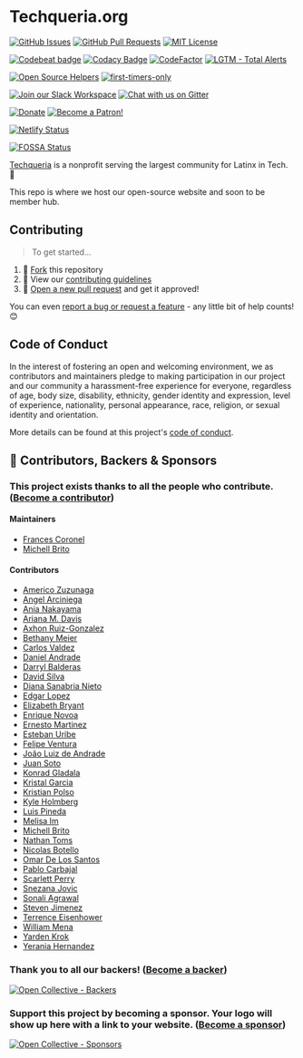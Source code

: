# Techqueria.org

[![GitHub Issues](https://img.shields.io/github/issues/techqueria/website.svg)](https://github.com/techqueria/website/issues) [![GitHub Pull Requests](https://img.shields.io/github/issues-pr/techqueria/website.svg)](https://github.com/techqueria/website/pulls) [![MIT License](https://img.shields.io/github/license/techqueria/website.svg)](http://badges.mit-license.org)

[![Codebeat badge](https://codebeat.co/badges/e73abe72-e542-48d5-95a3-b6b874e4da29)](https://codebeat.co/projects/github-com-techqueria-website-master) [![Codacy Badge](https://api.codacy.com/project/badge/Grade/deef3999385443f6a24eb32848ae889e)](https://www.codacy.com/app/techqueria/website?utm_source=github.com&utm_medium=referral&utm_content=techqueria/website&utm_campaign=Badge_Grade) [![CodeFactor](https://www.codefactor.io/repository/github/techqueria/website/badge)](https://www.codefactor.io/repository/github/techqueria/website) [![LGTM - Total Alerts](https://img.shields.io/lgtm/alerts/g/techqueria/website.svg?logo=lgtm&logoWidth=18)](https://lgtm.com/projects/g/techqueria/website/alerts/)

[![Open Source Helpers](https://www.codetriage.com/techqueria/website/badges/users.svg)](https://www.codetriage.com/techqueria/website) [![first-timers-only](https://img.shields.io/badge/first--timers--only-friendly-blue.svg)](https://www.firsttimersonly.com/)

[![Join our Slack Workspace](https://img.shields.io/badge/Slack%20Workspace-techqueria.slack.com-blue.svg?logo=slack&longCache=true&style=flat)](https://techqueria.org/slack) [![Chat with us on Gitter](https://img.shields.io/gitter/room/techqueria/Lobby.svg)](https://gitter.im/techqueria/Lobby)

[![Donate](https://opencollective.com/techqueria/tiers/donate/badge.svg?label=Donate&color=brightgreen)](https://opencollective.com/techqueria) [![Become a Patron!](https://img.shields.io/badge/Patreon-Become%20a%20Patron!-orange.svg)](https://www.patreon.com/bePatron?u=14280066)

[![Netlify Status](https://api.netlify.com/api/v1/badges/729d8cea-4059-4116-b695-16dc88c9a76d/deploy-status)](https://app.netlify.com/sites/techqueria/deploys)

[![FOSSA Status](https://app.fossa.io/api/projects/git%2Bgithub.com%2Ftechqueria%2Fwebsite.svg?type=small)](https://app.fossa.io/projects/git%2Bgithub.com%2Ftechqueria%2Fwebsite?ref=badge_small)

[Techqueria](http://techqueria.org/) is a nonprofit serving the largest community for Latinx in Tech. 🌮

This repo is where we host our open-source website and soon to be member hub.

## Contributing

> To get started...

1. 🍴 [Fork](https://github.com/techqueria/website#fork-destination-box) this repository
2. 🔨 View our [contributing guidelines](.github/CONTRIBUTING.md)
3. 🎉 [Open a new pull request](https://github.com/techqueria/website/compare) and get it approved!

You can even [report a bug or request a feature](https://github.com/techqueria/website/issues/new/choose) - any little bit of help counts! 😊

## Code of Conduct

In the interest of fostering an open and welcoming environment, we as contributors and maintainers pledge to making participation in our project and our community a harassment-free experience for everyone, regardless of age, body size, disability, ethnicity, gender identity and expression, level of experience, nationality, personal appearance, race, religion, or sexual identity and orientation.

More details can be found at this project's [code of conduct](.github/CODE_OF_CONDUCT.md).

## 💛️ Contributors, Backers & Sponsors

### This project exists thanks to all the **people who contribute**. ([Become a contributor](.github/CONTRIBUTING.md))

#### Maintainers

- [Frances Coronel](https://github.com/FrancesCoronel)
- [Michell Brito](https://github.com/michellbrito)

#### Contributors

- [Americo Zuzunaga](https://github.com/azuzunaga)
- [Angel Arciniega](https://github.com/angelsprojects)
- [Ania Nakayama](https://github.com/Ania-chan)
- [Ariana M. Davis](https://github.com/yourmobilegeek)
- [Axhon Ruiz-Gonzalez](https://github.com/axhon)
- [Bethany Meier](https://github.com/whimsicurl-creations)
- [Carlos Valdez](https://github.com/cvaldez98)
- [Daniel Andrade](https://github.com/daniel9a)
- [Darryl Balderas](https://github.com/darrylbalderas)
- [David Silva](https://github.com/dvidsilva)
- [Diana Sanabria Nieto](https://github.com/DianiSN)
- [Edgar Lopez](https://github.com/edgineer)
- [Elizabeth Bryant](https://github.com/ejbryant28)
- [Enrique Novoa](https://github.com/enriquenov)
- [Ernesto Martinez](https://github.com/ernieMrtnz)
- [Esteban Uribe](https://www.github.com/estebanuribe)
- [Felipe Ventura](https://github.com/fvntr)
- [João Luiz de Andrade](https://github.com/joaoluizn)
- [Juan Soto](http://www.jstechstack.com/)
- [Konrad Gladala](https://github.com/KonradGladala)
- [Kristal Garcia](https://github.com/kgmajor)
- [Kristian Polso](https://github.com/krisseck)
- [Kyle Holmberg](https://github.com/kylemh)
- [Luis Pineda](https://github.com/luispinedajr)
- [Melisa Im](https://github.com/MelisaIm)
- [Michell Brito](https://github.com/michellbrito)
- [Nathan Toms](https://github.com/nathantomsfairsailcom)
- [Nicolas Botello](https://github.com/bote795)
- [Omar De Los Santos](https://github.com/omarnyte)
- [Pablo Carbajal](https://www.futuristics.net/)
- [Scarlett Perry](https://github.com/scarlettperry)
- [Snezana Jovic](https://github.com/SneX13)
- [Sonali Agrawal](https://github.com/sonali9696)
- [Steven Jimenez](https://wepadev.com/)
- [Terrence Eisenhower](https://github.com/teisenhower)
- [William Mena](https://github.com/WilliamMena)
- [Yarden Krok](https://github.com/yarden2k3)
- [Yerania Hernandez](https://github.com/hyerania)

### Thank you to **all our backers**! ([Become a backer](https://opencollective.com/techqueria#backer))

<a href="https://opencollective.com/techqueria#backers" target="_blank" rel="noopener"><img alt="Open Collective - Backers" src="https://opencollective.com/techqueria/backers.svg?width=890"></a>

### **Support this project by becoming a sponsor.** Your logo will show up here with a link to your website. ([Become a sponsor](https://opencollective.com/techqueria#sponsor))

<a href="https://opencollective.com/techqueria#sponsor" target="_blank" rel="noopener"><img alt="Open Collective - Sponsors" src="https://opencollective.com/techqueria/sponsors.svg?width=890"></a>
